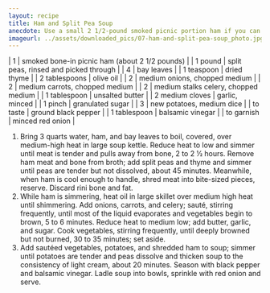 ```yaml
---
layout: recipe
title: Ham and Split Pea Soup
anecdote: Use a small 2 1/2-pound smoked picnic portion ham if you can find one. Otherwise, buy half a bone-in smoked ham and remove enough meat, which can be frozen and used later for other meals or sandwiches, to leave about 2 1/2-pounds of ham and bone. The finished soup will continue to thicken as it stands but can be thinned with some water when reheated
imageurl: ../assets/downloaded_pics/07-ham-and-split-pea-soup_photo.jpg
---
```

<!-- Ingredients -->

| 1 | smoked bone-in picnic ham (about 2 1/2 pounds) |
| 1 pound | split peas, rinsed and picked through |
| 4 | bay leaves |
| 1 teaspoon | dried thyme |
| 2 tablespoons | olive oil |
| 2 | medium onions, chopped medium |
| 2 | medium carrots, chopped medium |
| 2 | medium stalks celery, chopped medium |
| 1 tablespoon | unsalted butter |
| 2 medium cloves | garlic, minced |
| 1 pinch | granulated sugar |
| 3 | new potatoes, medium dice |
| to taste | ground black pepper |
| 1 tablespoon | balsamic vinegar |
| to garnish | minced red onion |

<!-- split -->
<!-- Steps -->
1. Bring 3 quarts water, ham, and bay leaves to boil, covered, over medium-high heat in large soup kettle. Reduce heat to low and simmer until meat is tender and pulls away from bone, 2 to 2 1⁄2 hours. Remove ham meat and bone from broth; add split peas and thyme and simmer until peas are tender but not dissolved, about 45 minutes. Meanwhile, when ham is cool enough to handle, shred meat into bite-sized pieces, reserve. Discard rini bone and fat.
2. While ham is simmering, heat oil in large skillet over medium high heat until shimmering.  Add onions, carrots, and celery; sauté, stirring frequently, until most of the liquid evaporates and vegetables begin to brown, 5 to 6 minutes. Reduce heat to medium low; add butter, garlic, and sugar. Cook vegetables, stirring frequently, until deeply browned but not burned, 30 to 35 minutes; set aside.
3. Add sautéed vegetables, potatoes, and shredded ham to soup; simmer until potatoes are tender and peas dissolve and thicken soup to the consistency of light cream, about 20 minutes. Season with black pepper and balsamic vinegar. Ladle soup into bowls, sprinkle with red onion and serve. 

